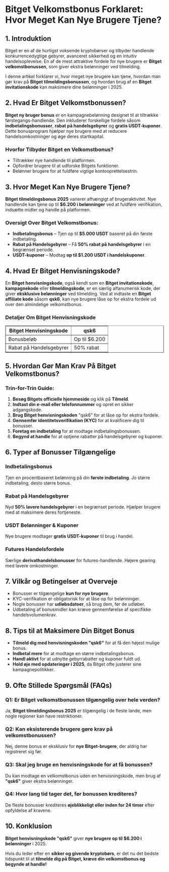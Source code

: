<h1>Bitget Velkomstbonus Forklaret: Hvor Meget Kan Nye Brugere Tjene?</h1>
<h2>1. Introduktion</h2>
<p>Bitget er en af de hurtigst voksende kryptobørser og tilbyder handlende konkurrencedygtige gebyrer, avanceret sikkerhed og en intuitiv handelsoplevelse. En af de mest attraktive fordele for nye brugere er <strong>Bitget velkomstbonussen</strong>, som giver ekstra belønninger ved tilmelding.</p>
<p>I denne artikel forklarer vi, hvor meget nye brugere kan tjene, hvordan man gør krav på <strong>Bitget tilmeldingsbonussen</strong>, og hvordan brug af en <strong>Bitget invitationskode</strong> kan maksimere dine belønninger i 2025.</p>

<h2>2. Hvad Er Bitget Velkomstbonussen?</h2>
<p><strong>Bitget ny bruger bonus</strong> er en kampagnebelønning designet til at tiltrække førstegangs-handlende. Den inkluderer forskellige fordele såsom <strong>indbetalingsbonusser</strong>, <strong>rabat på handelsgebyrer</strong> og <strong>gratis USDT-kuponer</strong>. Dette bonusprogram hjælper nye brugere med at reducere handelsomkostninger og øge deres startkapital.</p>

<h3>Hvorfor Tilbyder Bitget en Velkomstbonus?</h3>
<ul>
    <li>Tiltrækker nye handlende til platformen.</li>
    <li>Opfordrer brugere til at udforske Bitgets funktioner.</li>
    <li>Belønner brugere for at fuldføre vigtige kontooprettelsestrin.</li>
</ul>

<h2>3. Hvor Meget Kan Nye Brugere Tjene?</h2>
<p><strong>Bitget tilmeldingsbonus 2025</strong> varierer afhængigt af brugeraktivitet. Nye handlende kan tjene op til <strong>$6.200 i belønninger</strong> ved at fuldføre verifikation, indsætte midler og handle på platformen.</p>

<h3>Oversigt Over Bitget Velkomstbonus:</h3>
<ul>
    <li><strong>Indbetalingsbonus</strong> – Tjen op til <strong>$5.000 USDT</strong> baseret på din første indbetaling.</li>
    <li><strong>Rabat på Handelsgebyrer</strong> – Få <strong>50% rabat på handelsgebyrer</strong> i en begrænset periode.</li>
    <li><strong>USDT-kuponer</strong> – Modtag <strong>op til $1.200 USDT i handelskuponer</strong>.</li>
</ul>

<h2>4. Hvad Er Bitget Henvisningskode?</h2>
<p>En <strong>Bitget henvisningskode</strong>, også kendt som en <strong>Bitget invitationskode</strong>, <strong>kampagnekode</strong> eller <strong>tilmeldingskode</strong>, er en særlig alfanumerisk kode, der giver <strong>eksklusive belønninger</strong> ved tilmelding. Ved at indtaste en <strong>Bitget affiliate kode</strong> såsom <strong>qsk6</strong>, kan nye brugere låse op for ekstra fordele ud over den almindelige velkomstbonus.</p>

<h3>Detaljer Om Bitget Henvisningskode</h3>
<table border="1">
    <tr>
        <th>Bitget Henvisningskode</th>
        <th>qsk6</th>
    </tr>
    <tr>
        <td>Bonusbeløb</td>
        <td>Op til $6.200</td>
    </tr>
    <tr>
        <td>Rabat på Handelsgebyrer</td>
        <td>50% rabat</td>
    </tr>
</table>

<h2>5. Hvordan Gør Man Krav På Bitget Velkomstbonus?</h2>
<h3>Trin-for-Trin Guide:</h3>
<ol>
    <li><strong>Besøg Bitgets officielle hjemmeside</strong> og klik på <strong>Tilmeld</strong>.</li>
    <li><strong>Indtast din e-mail eller telefonnummer</strong> og opret en sikker adgangskode.</li>
    <li><strong>Brug Bitget henvisningskoden</strong> "qsk6" for at låse op for ekstra fordele.</li>
    <li><strong>Gennemfør identitetsverifikation (KYC)</strong> for at kvalificere dig til bonusser.</li>
    <li><strong>Foretag en indbetaling</strong> for at modtage indbetalingsbonussen.</li>
    <li><strong>Begynd at handle</strong> for at optjene rabatter på handelsgebyrer og kuponer.</li>
</ol>

<h2>6. Typer af Bonusser Tilgængelige</h2>
<h3>Indbetalingsbonus</h3>
<p>Tjen en procentbaseret belønning på din <strong>første indbetaling</strong>. Jo større indbetaling, desto større bonus.</p>

<h3>Rabat på Handelsgebyrer</h3>
<p>Nyd <strong>50% lavere handelsgebyrer</strong> i en begrænset periode. Hjælper brugere med at maksimere deres fortjeneste.</p>

<h3>USDT Belønninger & Kuponer</h3>
<p>Nye brugere modtager <strong>gratis USDT-kuponer</strong> til brug i handel.</p>

<h3>Futures Handelsfordele</h3>
<p>Særlige <strong>derivathandelsbonusser</strong> for futures-handlende. Højere gearing med lavere omkostninger.</p>

<h2>7. Vilkår og Betingelser at Overveje</h2>
<ul>
    <li>Bonusser er tilgængelige <strong>kun for nye brugere</strong>.</li>
    <li>KYC-verifikation er obligatorisk for at låse op for belønninger.</li>
    <li>Nogle bonusser har <strong>udløbsdatoer</strong>, så brug dem, før de udløber.</li>
    <li>Udbetaling af bonusmidler kan kræve gennemførelse af specifikke handelsvolumenkrav.</li>
</ul>

<h2>8. Tips til at Maksimere Din Bitget Bonus</h2>
<ul>
    <li><strong>Tilmeld dig med henvisningskoden "qsk6"</strong> for at få den højest mulige bonus.</li>
    <li><strong>Indbetal mere</strong> for at modtage en større indbetalingsbonus.</li>
    <li><strong>Handl aktivt</strong> for at udnytte gebyrrabatter og kuponer fuldt ud.</li>
    <li><strong>Hold øje med opdateringer i 2025</strong>, da Bitget ofte justerer sine kampagnepolitikker.</li>
</ul>

<h2>9. Ofte Stillede Spørgsmål (FAQs)</h2>
<h3>Q1: Er Bitget velkomstbonussen tilgængelig over hele verden?</h3>
<p>Ja, <strong>Bitget tilmeldingsbonus 2025</strong> er tilgængelig i de fleste lande, men nogle regioner kan have restriktioner.</p>

<h3>Q2: Kan eksisterende brugere gøre krav på velkomstbonussen?</h3>
<p>Nej, denne bonus er eksklusiv for <strong>nye Bitget-brugere</strong>, der aldrig har registreret sig før.</p>

<h3>Q3: Skal jeg bruge en henvisningskode for at få bonussen?</h3>
<p>Du kan modtage en velkomstbonus uden en henvisningskode, men brug af <strong>"qsk6"</strong> giver ekstra belønninger.</p>

<h3>Q4: Hvor lang tid tager det, før bonussen krediteres?</h3>
<p>De fleste bonusser krediteres <strong>øjeblikkeligt eller inden for 24 timer</strong> efter opfyldelse af kravene.</p>

<h2>10. Konklusion</h2>
<p><strong>Bitget henvisningskode "qsk6"</strong> giver <strong>nye brugere op til $6.200 i belønninger</strong> i 2025.</p>
<p>Hvis du leder efter en <strong>sikker og givende kryptobørs</strong>, er det nu det bedste tidspunkt til at <strong>tilmelde dig på Bitget, kræve din velkomstbonus og begynde at handle!</strong></p>

